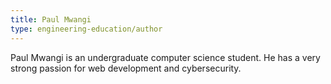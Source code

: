 ```yaml
---
title: Paul Mwangi
type: engineering-education/author
---
```

Paul Mwangi is an undergraduate computer science student. He has a very strong passion for web development and cybersecurity.
